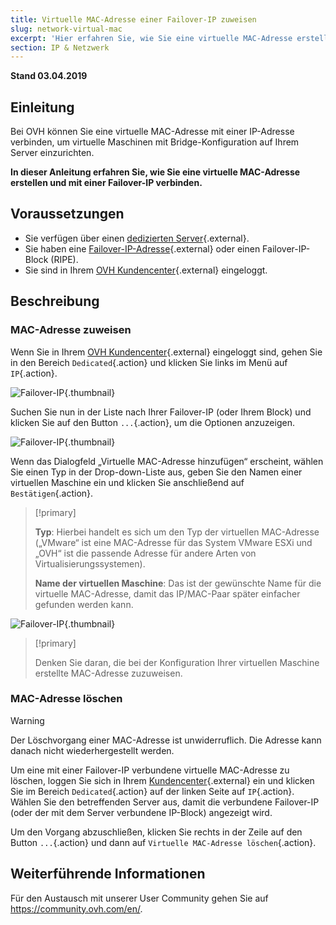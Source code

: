 ```yaml
---
title: Virtuelle MAC-Adresse einer Failover-IP zuweisen
slug: network-virtual-mac
excerpt: 'Hier erfahren Sie, wie Sie eine virtuelle MAC-Adresse erstellen und mit einer Failover-IP verbinden.'
section: IP & Netzwerk
---
```


**Stand 03.04.2019**

## Einleitung

Bei OVH können Sie eine virtuelle MAC-Adresse mit einer IP-Adresse verbinden, um virtuelle Maschinen mit Bridge-Konfiguration auf Ihrem Server einzurichten.

**In dieser Anleitung erfahren Sie, wie Sie eine virtuelle MAC-Adresse erstellen und mit einer Failover-IP verbinden.**


## Voraussetzungen

* Sie verfügen über einen [dedizierten Server](https://www.ovh.de/dedicated_server/){.external}.
* Sie haben eine [Failover-IP-Adresse](https://www.ovh.de/dedicated_server/ip_failover.xml){.external} oder einen Failover-IP-Block (RIPE).
* Sie sind in Ihrem [OVH Kundencenter](https://www.ovh.com/auth/?action=gotomanager){.external} eingeloggt.


## Beschreibung

### MAC-Adresse zuweisen

Wenn Sie in Ihrem [OVH Kundencenter](https://www.ovh.com/auth/?action=gotomanager){.external} eingeloggt sind, gehen Sie in den Bereich `Dedicated`{.action} und klicken Sie links im Menü auf `IP`{.action}.

![Failover-IP](images/virtual_mac_01.png){.thumbnail}

Suchen Sie nun in der Liste nach Ihrer Failover-IP (oder Ihrem Block) und klicken Sie auf den Button `...`{.action}, um die Optionen anzuzeigen.

![Failover-IP](images/virtual_mac_02.png){.thumbnail}

Wenn das Dialogfeld „Virtuelle MAC-Adresse hinzufügen“ erscheint, wählen Sie einen Typ in der Drop-down-Liste aus, geben Sie den Namen einer virtuellen Maschine ein und klicken Sie anschließend auf `Bestätigen`{.action}.

> [!primary]
>
> **Typ**: Hierbei handelt es sich um den Typ der virtuellen MAC-Adresse („VMware“ ist eine MAC-Adresse für das System VMware ESXi und „OVH“ ist die passende Adresse für andere Arten von Virtualisierungssystemen).
>
> **Name der virtuellen Maschine**: Das ist der gewünschte Name für die virtuelle MAC-Adresse, damit das IP/MAC-Paar später einfacher gefunden werden kann.
>

![Failover-IP](images/virtual_mac_03.png){.thumbnail}


> [!primary]
>
> Denken Sie daran, die bei der Konfiguration Ihrer virtuellen Maschine erstellte MAC-Adresse zuzuweisen.
> 

### MAC-Adresse löschen

> [!warning]
>
> Der Löschvorgang einer MAC-Adresse ist unwiderruflich. Die Adresse kann danach nicht wiederhergestellt werden.
> 

Um eine mit einer Failover-IP verbundene virtuelle MAC-Adresse zu löschen, loggen Sie sich in Ihrem [Kundencenter](https://www.ovh.com/auth/?action=gotomanager){.external} ein und klicken Sie im Bereich `Dedicated`{.action} auf der linken Seite auf `IP`{.action}. Wählen Sie den betreffenden Server aus, damit die verbundene Failover-IP (oder der mit dem Server verbundene IP-Block) angezeigt wird.

Um den Vorgang abzuschließen, klicken Sie rechts in der Zeile auf den Button `...`{.action} und dann auf `Virtuelle MAC-Adresse löschen`{.action}.

## Weiterführende Informationen

Für den Austausch mit unserer User Community gehen Sie auf <https://community.ovh.com/en/>.